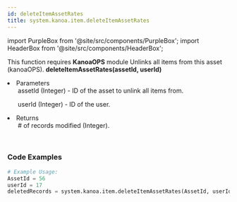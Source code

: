 ```yaml
---
id: deleteItemAssetRates
title: system.kanoa.item.deleteItemAssetRates
---
```


import PurpleBox from '@site/src/components/PurpleBox';
import HeaderBox from '@site/src/components/HeaderBox';

<PurpleBox>This function requires <b>KanoaOPS</b> module</PurpleBox>
<HeaderBox header="Description">Unlinks all items from this asset (kanoaOPS).</HeaderBox>
<HeaderBox header="Syntax">
    <b>deleteItemAssetRates(assetId, userId)</b>
    <li>Parameters <br />
        <ul>assetId (Integer) - ID of the asset to unlink all items from.</ul>
        <ul>userId (Integer) - ID of the user.</ul>
    </li>
    <li>Returns <br />
        <ul># of records modified (Integer).</ul>        
    </li>
</HeaderBox>

### Code Examples

```python
# Example Usage:
AssetId = 56
userId = 17
deletedRecords = system.kanoa.item.deleteItemAssetRates(AssetId, userId)
